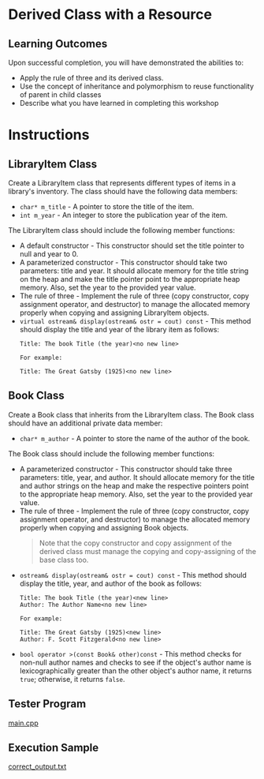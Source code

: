 # Derived Class with a Resource

## Learning Outcomes

Upon successful completion, you will have demonstrated the abilities to:

* Apply the rule of three and its derived class.
* Use the concept of inheritance and polymorphism to reuse functionality of parent in child classes
* Describe what you have learned in completing this workshop

# Instructions

## LibraryItem Class
Create a LibraryItem class that represents different types of items in a library's inventory. The class should have the following data members:
* `char* m_title` - A pointer to store the title of the item.
* `int m_year` - An integer to store the publication year of the item.  

The LibraryItem class should include the following member functions:

* A default constructor - This constructor should set the title pointer to null and year to 0.  
* A parameterized constructor - This constructor should take two parameters: title and year. It should allocate memory for the title string on the heap and make the title pointer point to the appropriate heap memory. Also, set the year to the provided year value.  
* The rule of three - Implement the rule of three (copy constructor, copy assignment operator, and destructor) to manage the allocated memory properly when copying and assigning LibraryItem objects.  
* `virtual ostream& display(ostream& ostr = cout) const` - This method should display the title and year of the library item as follows:
  ```text
  Title: The book Title (the year)<no new line>
 
  For example:
 
  Title: The Great Gatsby (1925)<no new line>
  ```

## Book Class  
Create a Book class that inherits from the LibraryItem class. The Book class should have an additional private data member:  
* `char* m_author` - A pointer to store the name of the author of the book.  

The Book class should include the following member functions:  
* A parameterized constructor - This constructor should take three parameters: title, year, and author. It should allocate memory for the title and author strings on the heap and make the respective pointers point to the appropriate heap memory. Also, set the year to the provided year value.  
* The rule of three - Implement the rule of three (copy constructor, copy assignment operator, and destructor) to manage the allocated memory properly when copying and assigning Book objects.  
  > Note that the copy constructor and copy assignment of the derived class must manage the copying and copy-assigning of the base class too.
* `ostream& display(ostream& ostr = cout) const` - This method should display the title, year, and author of the book as follows:
  ```text
  Title: The book Title (the year)<new line>
  Author: The Author Name<no new line>
 
  For example:
 
  Title: The Great Gatsby (1925)<new line>
  Author: F. Scott Fitzgerald<no new line>
  ```
* `bool operator >(const Book& other)const` - This method checks for non-null author names and checks to see if the object's author name is lexicographically greater than the other object's author name, it returns `true`; otherwise, it returns `false`.
  
## Tester Program
[main.cpp](main.cpp)

## Execution Sample
[correct_output.txt](correct_output.txt)
